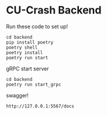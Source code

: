 # CU-Crash Backend

Run these code to set up!

```
cd backend
pip install poetry
poetry shell
poetry install
poetry run start
```

gRPC start server

```
cd backend
poetry run start_grpc
```

swagger!

```
http://127.0.0.1:5567/docs
```
